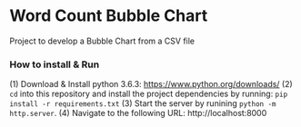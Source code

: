 # Word Count Bubble Chart

Project to develop a Bubble Chart from a CSV file

### How to install & Run
(1) Download & Install python 3.6.3: https://www.python.org/downloads/
(2) `cd` into this repository and install the project dependencies by running: `pip install -r requirements.txt`
(3) Start the server by runining `python -m http.server`.
(4) Navigate to the following URL: http://localhost:8000